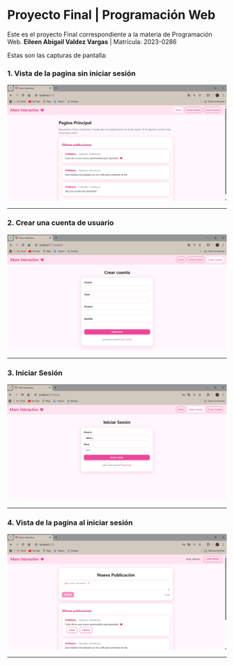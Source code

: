 # Proyecto Final | Programación Web

Este es el proyecto Final correspondiente a la materia de Programación Web.
**Eileen Abigail Valdez Vargas** | Matrícula: 2023-0286  

Estas son las capturas de pantalla:

### **1. Vista de la pagina sin iniciar sesión**  

![Inicio](./public/Img/captura1.png)

---

### **2. Crear una cuenta de usuario**  

![Crear cuenta](./public/Img/captura2.png)

---

### **3. Iniciar Sesión**  

![Inicio de seccion](./public/Img/captura3.png)

---

### **4. Vista de la pagina al iniciar sesión**  

![Postear](./public/Img/captura4.png)

---
